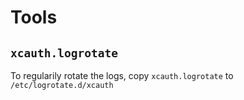 # Tools

## `xcauth.logrotate`

To regularily rotate the logs, copy `xcauth.logrotate` to `/etc/logrotate.d/xcauth`
